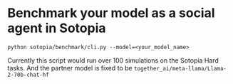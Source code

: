 # Benchmark your model as a social agent in Sotopia

```
python sotopia/benchmark/cli.py --model=<your_model_name>
```
Currently this script would run over 100 simulations on the Sotopia Hard tasks. And the partner model is fixed to be `together_ai/meta-llama/Llama-2-70b-chat-hf`

